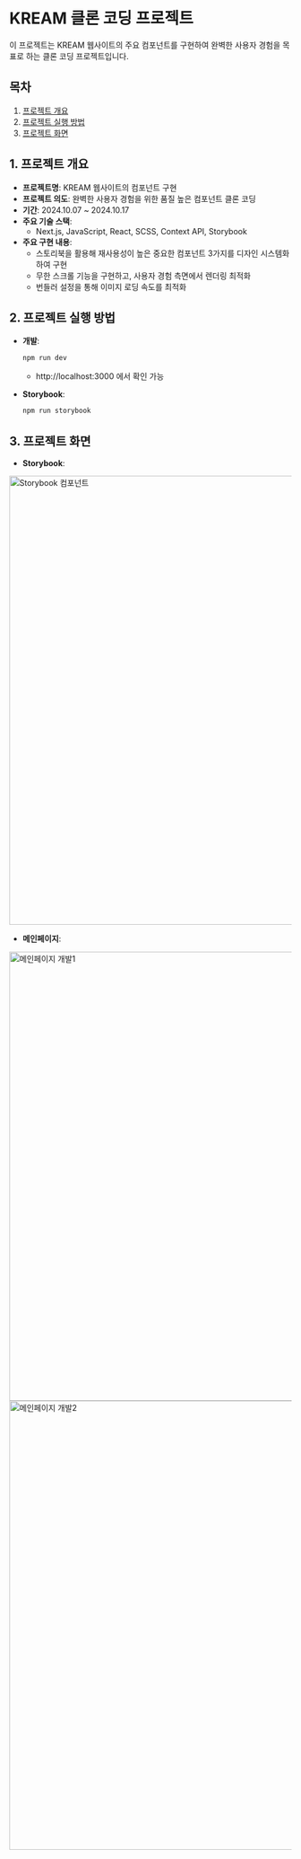 # KREAM 클론 코딩 프로젝트

이 프로젝트는 KREAM 웹사이트의 주요 컴포넌트를 구현하여 완벽한 사용자 경험을 목표로 하는 클론 코딩 프로젝트입니다.

## 목차
1. [프로젝트 개요](#프로젝트-개요)
2. [프로젝트 실행 방법](#프로젝트-실행-방법)
3. [프로젝트 화면](#프로젝트-화면)

## 1. 프로젝트 개요
- **프로젝트명**: KREAM 웹사이트의 컴포넌트 구현
- **프로젝트 의도**: 완벽한 사용자 경험을 위한 품질 높은 컴포넌트 클론 코딩
- **기간**: 2024.10.07 ~ 2024.10.17
- **주요 기술 스택**: 
  - Next.js, JavaScript, React, SCSS, Context API, Storybook
- **주요 구현 내용**:
  - 스토리북을 활용해 재사용성이 높은 중요한 컴포넌트 3가지를 디자인 시스템화하여 구현
  - 무한 스크롤 기능을 구현하고, 사용자 경험 측면에서 렌더링 최적화
  - 번들러 설정을 통해 이미지 로딩 속도를 최적화

## 2. 프로젝트 실행 방법
- **개발**: 
  ```bash
  npm run dev
  ```
  - http://localhost:3000 에서 확인 가능

- **Storybook**: 
  ```bash
  npm run storybook


## 3. 프로젝트 화면
- **Storybook**: 
<img width="800" alt="Storybook 컴포넌트" src="https://github.com/user-attachments/assets/371e3b09-9a70-4fb6-b567-1ef9c6c2c8de">

- **메인페이지**: 
<img width="800" alt="메인페이지 개발1" src="https://github.com/user-attachments/assets/687edb89-8b91-477f-a805-7125356ac0ba">
<img width="800" alt="메인페이지 개발2" src="https://github.com/user-attachments/assets/cf1d28bc-1ea9-4957-91ac-a1062054425c">


